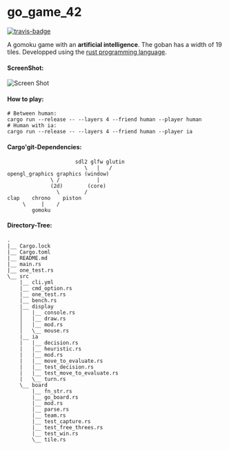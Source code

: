 # go_game_42

[![travis-badge][]][travis]

A gomoku game with an **artificial intelligence**. The goban has a width of 19 tiles. Developped using the [rust programming language](https://www.rust-lang.org/).

#### ScreenShot:
![Screen Shot][display-screenshot]

#### How to play:
```shell
# Between human:
cargo run --release -- --layers 4 --friend human --player human
# Human with ia:
cargo run --release -- --layers 4 --friend human --player ia
```

#### Cargo'git-Dependencies:
```shell
                      sdl2 glfw glutin
                         \   |   /
opengl_graphics graphics (window)
              \ /            |
              (2d)        (core)
                \        /
clap    chrono    piston
     \     |    /
        gomoku
```

#### Directory-Tree:
```shell
.
|__ Cargo.lock
|__ Cargo.toml
|__ README.md
|__ main.rs
|__ one_test.rs
\__ src
    |__ cli.yml
    |__ cmd_option.rs
    |__ one_test.rs
    |__ bench.rs
    |__ display
    │   |__ console.rs
    │   |__ draw.rs
    │   |__ mod.rs
    │   \__ mouse.rs
    |__ ia
    |   |__ decision.rs
    |   |__ heuristic.rs
    |   |__ mod.rs
    |   |__ move_to_evaluate.rs
    |   |__ test_decision.rs
    |   |__ test_move_to_evaluate.rs
    |   \__ turn.rs
    \__ board
        |__ fn_str.rs
        |__ go_board.rs
        |__ mod.rs
        |__ parse.rs
        |__ team.rs
        |__ test_capture.rs
        |__ test_free_threes.rs
        |__ test_win.rs
        \__ tile.rs
```

[travis-badge]: https://travis-ci.org/gbersac/gomoku_42.svg?style=flat-square
[travis]: https://travis-ci.org/gbersac/gomoku_42
[display-screenshot]: https://raw.githubusercontent.com/gbersac/gomoku_42/gh-pages/screenshot.apng
